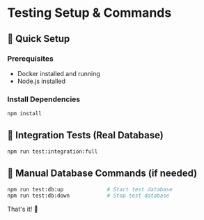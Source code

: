 # Testing Setup & Commands

## 🚀 Quick Setup

### Prerequisites
- Docker installed and running
- Node.js installed

### Install Dependencies
```bash
npm install
```

## 🧪 Integration Tests (Real Database)

```bash
npm run test:integration:full
```

## 🐳 Manual Database Commands (if needed)

```bash
npm run test:db:up              # Start test database
npm run test:db:down            # Stop test database
```

That's it! 🎉
